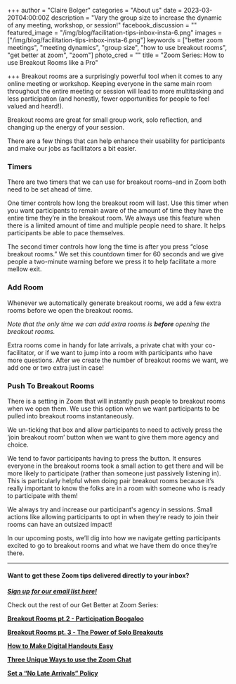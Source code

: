 +++
author = "Claire Bolger"
categories = "About us"
date = 2023-03-20T04:00:00Z
description = "Vary the group size to increase the dynamic of any  meeting, workshop, or session!"
facebook_discussion = ""
featured_image = "/img/blog/facilitation-tips-inbox-insta-6.png"
images = ["/img/blog/facilitation-tips-inbox-insta-6.png"]
keywords = ["better zoom meetings", "meeting dynamics", "group size", "how to use breakout rooms", "get better at zoom", "zoom"]
photo_cred = ""
title = "Zoom Series: How to use Breakout Rooms like a Pro"

+++
Breakout rooms are a surprisingly powerful tool when it comes to any online meeting or workshop. Keeping everyone in the same main room throughout the entire meeting or session will lead to more multitasking and less participation (and honestly, fewer opportunities for people to feel valued and heard!).

Breakout rooms are great for small group work, solo reflection, and changing up the energy of your session.

There are a few things that can help enhance their usability for participants and make our jobs as facilitators a bit easier.

### Timers

There are two timers that we can use for breakout rooms–and in Zoom both need to be set ahead of time.

One timer controls how long the breakout room will last. Use this timer when you want participants to remain aware of the amount of time they have the entire time they’re in the breakout room. We always use this feature when there is a limited amount of time and multiple people need to share. It helps participants be able to pace themselves.

The second timer controls how long the time is after you press “close breakout rooms.” We set this countdown timer for 60 seconds and we give people a two-minute warning before we press it to help facilitate a more mellow exit.

### Add Room

Whenever we automatically generate breakout rooms, we add a few extra rooms before we open the breakout rooms.

_Note that the only time we can add extra rooms is **before** opening the breakout rooms._

Extra rooms come in handy for late arrivals, a private chat with your co-facilitator, or if we want to jump into a room with participants who have more questions. After we create the number of breakout rooms we want, we add one or two extra just in case!

### Push To Breakout Rooms

There is a setting in Zoom that will instantly push people to breakout rooms when we open them. We use this option when we want participants to be pulled into breakout rooms instantaneously.

We un-ticking that box and allow participants to need to actively press the ‘join breakout room’ button when we want to give them more agency and choice.

We tend to favor participants having to press the button. It ensures everyone in the breakout rooms took a small action to get there and will be more likely to participate (rather than someone just passively listening in). This is particularly helpful when doing pair breakout rooms because it’s really important to know the folks are in a room with someone who is ready to participate with them!

We always try and increase our participant's agency in sessions. Small actions like allowing participants to opt in when they’re ready to join their rooms can have an outsized impact!

In our upcoming posts, we’ll dig into how we navigate getting participants excited to go to breakout rooms and what we have them do once they’re there.

***

#### Want to get these Zoom tips delivered directly to your inbox?

[**_Sign up for our email list here!_**](https://facilitatorcards.ck.page/6e80ec00fe "Sign up for our email list here!")

Check out the rest of our Get Better at Zoom Series:

[**Breakout Rooms pt.2 - Participation Boogaloo**](https://www.facilitator.cards/blog/zoom-series-how-to-avoid-drop-off-in-breakout-rooms/)

[**Breakout Rooms pt. 3 - The Power of Solo Breakouts**](https://www.facilitator.cards/blog/zoom-series-the-power-of-solo-break-out-rooms/)

[**How to Make Digital Handouts Easy**](https://www.facilitator.cards/blog/how-to-make-digital-handouts-easy/)

[**Three Unique Ways to use the Zoom Chat**](https://www.facilitator.cards/blog/three-unique-ways-to-use-the-zoom-chat/)

[**Set a “No Late Arrivals” Policy**](https://www.facilitator.cards/blog/zoom-series-set-a-no-late-arrivals-policy/)